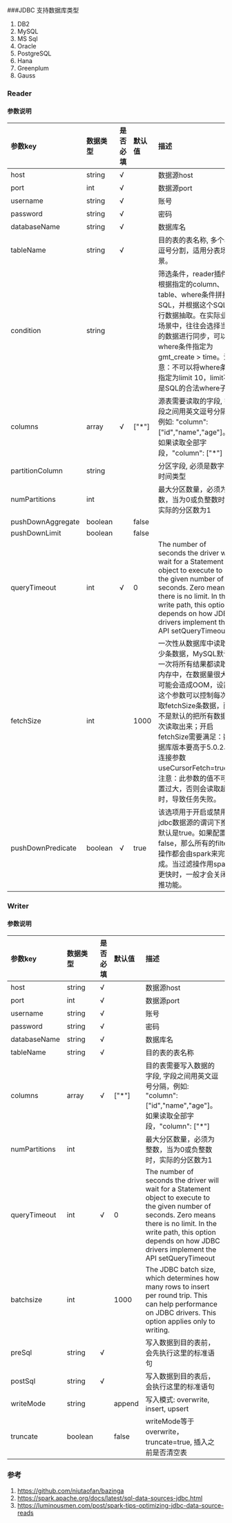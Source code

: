 ###JDBC 支持数据库类型

1. DB2
2. MySQL
3. MS Sql
4. Oracle
5. PostgreSQL
6. Hana
7. Greenplum
8. Gauss

### Reader

#### 参数说明

| 参数key             | 数据类型      | 是否必填     | 默认值   | 描述                                                                                                                                                                                                                                      |
|:------------------|:----------|:---------|:------|:----------------------------------------------------------------------------------------------------------------------------------------------------------------------------------------------------------------------------------------|
| host              | string    | √        |       | 数据源host                                                                                                                                                                                                                                 |
| port              | int       | √        |       | 数据源port                                                                                                                                                                                                                                 |
| username          | string    | √        |       | 账号                                                                                                                                                                                                                                      |
| password          | string    | √        |       | 密码                                                                                                                                                                                                                                      |
| databaseName      | string    | √        |       | 数据库名                                                                                                                                                                                                                                    |
| tableName         | string    | √        |       | 目的表的表名称, 多个表逗号分割，适用分表场景。                                                                                                                                                                                                                |
| condition         | string    |          |       | 筛选条件，reader插件根据指定的column、table、where条件拼接SQL，并根据这个SQL进行数据抽取。在实际业务场景中，往往会选择当天的数据进行同步，可以将where条件指定为gmt_create > time。注意：不可以将where条件指定为limit 10，limit不是SQL的合法where子句       |
| columns           | array     | √        | ["*"] | 源表需要读取的字段, 字段之间用英文逗号分隔，例如: "column": ["id","name","age"]。如果读取全部字段，"column": ["*"]                                                                                                                                                       |
| partitionColumn   | string    |          |       | 分区字段, 必须是数字、时间类型                                                                                                                                                                                                                        |
| numPartitions     | int       |          |       | 最大分区数量，必须为整数，当为0或负整数时，实际的分区数为1                                                                                                                                                                                                          |
| pushDownAggregate | boolean   |          | false |                                                                                                                                                                                                                                         |
| pushDownLimit     | boolean   |          | false |                                                                                                                                                                                                                                         |
| queryTimeout      | int       | √        | 0     | The number of seconds the driver will wait for a Statement object to execute to the given number of seconds. Zero means there is no limit. In the write path, this option depends on how JDBC drivers implement the API setQueryTimeout |
| fetchSize         | int       |          | 1000  | 一次性从数据库中读取多少条数据，MySQL默认一次将所有结果都读取到内存中，在数据量很大时可能会造成OOM，设置这个参数可以控制每次读取fetchSize条数据，而不是默认的把所有数据一次读取出来；开启fetchSize需要满足：数据库版本要高于5.0.2、连接参数useCursorFetch=true。 注意：此参数的值不可设置过大，否则会读取超时，导致任务失败。                                                |
| pushDownPredicate | boolean   | √        | true  | 该选项用于开启或禁用jdbc数据源的谓词下推。默认是true。如果配置为false，那么所有的filter操作都会由spark来完成。当过滤操作用spark更快时，一般才会关闭下推功能。                                                                                                                                           |


### Writer

#### 参数说明

| 参数key           | 数据类型   | 是否必填     | 默认值         | 描述                                                                                                                                                                                                                                      |
| :-----           | :-----    |:---------|:------------|:----------------------------------------------------------------------------------------------------------------------------------------------------------------------------------------------------------------------------------------|
| host              | string    | √        |             | 数据源host                                                                                                                                                                                                                                 |
| port              | int       | √        |             | 数据源port                                                                                                                                                                                                                                 |
| username          | string    | √        |             | 账号                                                                                                                                                                                                                                      |
| password          | string    | √        |             | 密码                                                                                                                                                                                                                                      |
| databaseName     | string    | √        |             | 数据库名                                                                                                                                                                                                                                    |
| tableName        | string    | √        |             | 目的表的表名称                                                                                                                                                                                                                                 |
| columns           | array     | √        | ["*"]       | 目的表需要写入数据的字段, 字段之间用英文逗号分隔，例如: "column": ["id","name","age"]。如果读取全部字段，"column": ["*"]                                                                                                                                                    |
| numPartitions    | int       |          |             | 最大分区数量，必须为整数，当为0或负整数时，实际的分区数为1                                                                                                                                                                                                          |
| queryTimeout     | int       | √        | 0           | The number of seconds the driver will wait for a Statement object to execute to the given number of seconds. Zero means there is no limit. In the write path, this option depends on how JDBC drivers implement the API setQueryTimeout |
| batchsize        | int       |          | 1000        | The JDBC batch size, which determines how many rows to insert per round trip. This can help performance on JDBC drivers. This option applies only to writing.                                                                           |
| preSql           | string    | √        |             | 写入数据到目的表前，会先执行这里的标准语句                                                                                                                                                                                                                   |
| postSql          | string    | √        |             | 写入数据到目的表后，会执行这里的标准语句                                                                                                                                                                                                                    |
| writeMode        | string    |          | append      | 写入模式: overwrite, insert, upsert                                                                                                                                                                                                         |
| truncate         | boolean   |          | false       | writeMode等于overwrite，truncate=true, 插入之前是否清空表                                                                                                                                                                                           |

### 参考
1. https://github.com/niutaofan/bazinga
2. https://spark.apache.org/docs/latest/sql-data-sources-jdbc.html
3. https://luminousmen.com/post/spark-tips-optimizing-jdbc-data-source-reads


